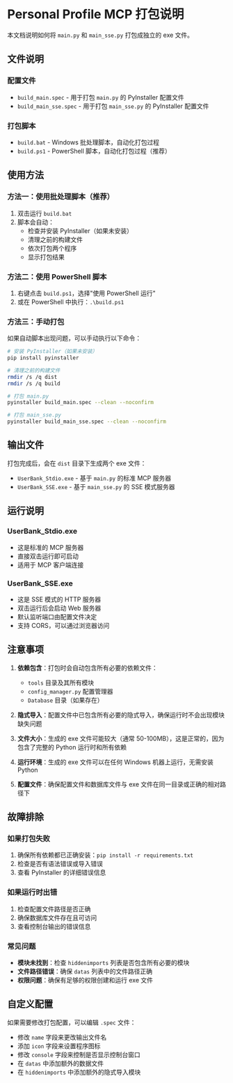 # Personal Profile MCP 打包说明

本文档说明如何将 `main.py` 和 `main_sse.py` 打包成独立的 exe 文件。

## 文件说明

### 配置文件
- `build_main.spec` - 用于打包 `main.py` 的 PyInstaller 配置文件
- `build_main_sse.spec` - 用于打包 `main_sse.py` 的 PyInstaller 配置文件

### 打包脚本
- `build.bat` - Windows 批处理脚本，自动化打包过程
- `build.ps1` - PowerShell 脚本，自动化打包过程（推荐）

## 使用方法

### 方法一：使用批处理脚本（推荐）
1. 双击运行 `build.bat`
2. 脚本会自动：
   - 检查并安装 PyInstaller（如果未安装）
   - 清理之前的构建文件
   - 依次打包两个程序
   - 显示打包结果

### 方法二：使用 PowerShell 脚本
1. 右键点击 `build.ps1`，选择"使用 PowerShell 运行"
2. 或在 PowerShell 中执行：`.\build.ps1`

### 方法三：手动打包
如果自动脚本出现问题，可以手动执行以下命令：

```bash
# 安装 PyInstaller（如果未安装）
pip install pyinstaller

# 清理之前的构建文件
rmdir /s /q dist
rmdir /s /q build

# 打包 main.py
pyinstaller build_main.spec --clean --noconfirm

# 打包 main_sse.py
pyinstaller build_main_sse.spec --clean --noconfirm
```

## 输出文件

打包完成后，会在 `dist` 目录下生成两个 exe 文件：

- `UserBank_Stdio.exe` - 基于 `main.py` 的标准 MCP 服务器
- `UserBank_SSE.exe` - 基于 `main_sse.py` 的 SSE 模式服务器

## 运行说明

### UserBank_Stdio.exe
- 这是标准的 MCP 服务器
- 直接双击运行即可启动
- 适用于 MCP 客户端连接

### UserBank_SSE.exe
- 这是 SSE 模式的 HTTP 服务器
- 双击运行后会启动 Web 服务器
- 默认监听端口由配置文件决定
- 支持 CORS，可以通过浏览器访问

## 注意事项

1. **依赖包含**：打包时会自动包含所有必要的依赖文件：
   - `tools` 目录及其所有模块
   - `config_manager.py` 配置管理器
   - `Database` 目录（如果存在）

2. **隐式导入**：配置文件中已包含所有必要的隐式导入，确保运行时不会出现模块缺失问题

3. **文件大小**：生成的 exe 文件可能较大（通常 50-100MB），这是正常的，因为包含了完整的 Python 运行时和所有依赖

4. **运行环境**：生成的 exe 文件可以在任何 Windows 机器上运行，无需安装 Python

5. **配置文件**：确保配置文件和数据库文件与 exe 文件在同一目录或正确的相对路径下

## 故障排除

### 如果打包失败
1. 确保所有依赖都已正确安装：`pip install -r requirements.txt`
2. 检查是否有语法错误或导入错误
3. 查看 PyInstaller 的详细错误信息

### 如果运行时出错
1. 检查配置文件路径是否正确
2. 确保数据库文件存在且可访问
3. 查看控制台输出的错误信息

### 常见问题
- **模块未找到**：检查 `hiddenimports` 列表是否包含所有必要的模块
- **文件路径错误**：确保 `datas` 列表中的文件路径正确
- **权限问题**：确保有足够的权限创建和运行 exe 文件

## 自定义配置

如果需要修改打包配置，可以编辑 `.spec` 文件：

- 修改 `name` 字段来更改输出文件名
- 添加 `icon` 字段来设置程序图标
- 修改 `console` 字段来控制是否显示控制台窗口
- 在 `datas` 中添加额外的数据文件
- 在 `hiddenimports` 中添加额外的隐式导入模块 